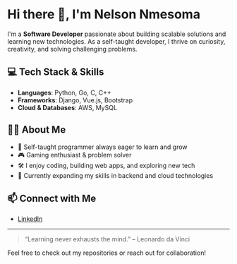# Hi there 👋, I'm Nelson Nmesoma

I'm a **Software Developer** passionate about building scalable solutions and learning new technologies. As a self-taught developer, I thrive on curiosity, creativity, and solving challenging problems.

## 💻 Tech Stack & Skills
- **Languages**: Python, Go, C, C++
- **Frameworks**: Django, Vue.js, Bootstrap
- **Cloud & Databases**: AWS, MySQL

## 👨‍💻 About Me
- 🚀 Self-taught programmer always eager to learn and grow
- 🎮 Gaming enthusiast & problem solver
- 🛠️ I enjoy coding, building web apps, and exploring new tech
- 🌱 Currently expanding my skills in backend and cloud technologies

## 📫 Connect with Me
- [LinkedIn](https://linkedin.com/in/nelson-nmesoma-520b9535a)

---

> “Learning never exhausts the mind.” – Leonardo da Vinci

Feel free to check out my repositories or reach out for collaboration!
